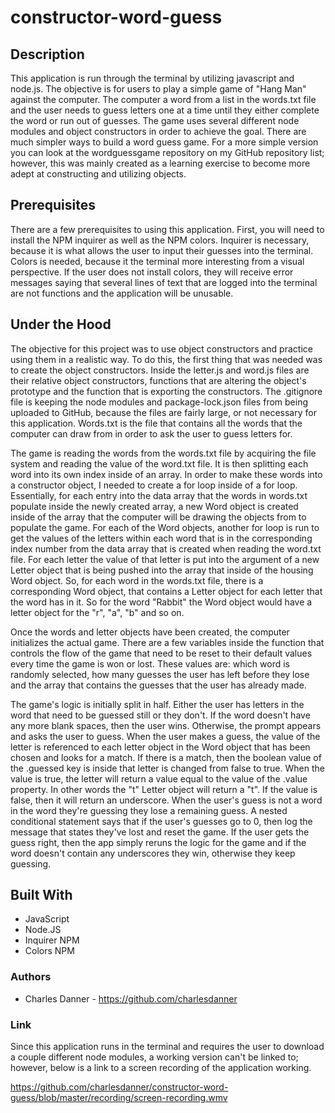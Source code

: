 # constructor-word-guess

## Description

This application is run through the terminal by utilizing javascript and node.js. The objective is for users to play a simple game of "Hang Man" against the computer. The computer a word from a list in the words.txt file and the user needs to guess letters one at a time until they either complete the word or run out of guesses. The game uses several different node modules and object constructors in order to achieve the goal. There are much simpler ways to build a word guess game. For a more simple version you can look at the wordguessgame repository on my GitHub repository list; however, this was mainly created as a learning exercise to become more adept at constructing and utilizing objects.

## Prerequisites

There are a few prerequisites to using this application. First, you will need to install the NPM inquirer as well as the NPM colors. Inquirer is necessary, because it is what allows the user to input their guesses into the terminal. Colors is needed, because it the terminal more interesting from a visual perspective. If the user does not install colors, they will receive error messages saying that several lines of text that are logged into the terminal are not functions and the application will be unusable. 

## Under the Hood

The objective for this project was to use object constructors and practice using them in a realistic way. To do this, the first thing that was needed was to create the object constructors. Inside the letter.js and word.js files are their relative object constructors, functions that are altering the object's prototype and the function that is exporting the constructors. The .gitignore file is keeping the node modules and package-lock.json files from being uploaded to GitHub, because the files are fairly large, or not necessary for this application. Words.txt is the file that contains all the words that the computer can draw from in order to ask the user to guess letters for. 

The game is reading the words from the words.txt file by acquiring the file system and reading the value of the word.txt file. It is then splitting each word into its own index inside of an array. In order to make these words into a constructor object, I needed to create a for loop inside of a for loop. Essentially, for each entry into the data array that the words in words.txt populate inside the newly created array, a new Word object is created inside of the array that the computer will be drawing the objects from to populate the game. For each of the Word objects, another for loop is run to get the values of the letters within each word that is in the corresponding index number from the data array that is created when reading the word.txt file. For each letter the value of that letter is put into the argument of a new Letter object that is being pushed into the array that inside of the housing Word object. So, for each word in the words.txt file, there is a corresponding Word object, that contains a Letter object for each letter that the word has in it. So for the word "Rabbit" the Word object would have a letter object for the "r", "a", "b" and so on.

Once the words and letter objects have been created, the computer initializes the actual game. There are a few variables inside the function that controls the flow of the game that need to be reset to their default values every time the game is won or lost. These values are: which word is randomly selected, how many guesses the user has left before they lose and the array that contains the guesses that the user has already made. 

The game's logic is initially split in half. Either the user has letters in the word that need to be guessed still or they don't. If the word doesn't have any more blank spaces, then the user wins. Otherwise, the prompt appears and asks the user to guess. When the user makes a guess, the value of the letter is referenced to each letter object in the Word object that has been chosen and looks for a match. If there is a match, then the boolean value of the .guessed key is inside that letter is changed from false to true. When the value is true, the letter will return a value equal to the value of the .value property. In other words the "t" Letter object will return a "t". If the value is false, then it will return an underscore. When the user's guess is not a word in the word they're guessing they lose a remaining guess. A nested conditional statement says that if the user's guesses go to 0, then log the message that states they've lost and reset the game. If the user gets the guess right, then the app simply reruns the logic for the game and if the word doesn't contain any underscores they win, otherwise they keep guessing.

## Built With

* JavaScript
* Node.JS
* Inquirer NPM
* Colors NPM

### Authors

* Charles Danner - https://github.com/charlesdanner

### Link

Since this application runs in the terminal and requires the user to download a couple different node modules, a working version can't be linked to; however, below is a link to a screen recording of the application working.

https://github.com/charlesdanner/constructor-word-guess/blob/master/recording/screen-recording.wmv
